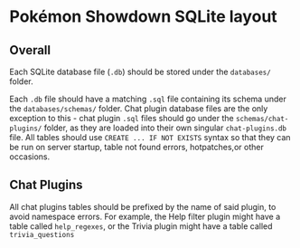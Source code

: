 # Pokémon Showdown SQLite layout

## Overall
Each SQLite database file (`.db`) should be stored under the `databases/` folder.

Each `.db` file should have a matching `.sql` file containing its schema under the `databases/schemas/` folder. 
Chat plugin database files are the only exception to this - chat plugin `.sql` files should go under the `schemas/chat-plugins/` folder, as they are loaded into their own singular `chat-plugins.db` file.
All tables should use `CREATE ... IF NOT EXISTS` syntax so that they can be run on server startup, table not found errors, hotpatches,or other occasions. 

## Chat Plugins

All chat plugins tables should be prefixed by the name of said plugin, to avoid namespace errors. For example, the Help filter plugin might have a table called `help_regexes`, or the Trivia plugin might have a table called `trivia_questions`
